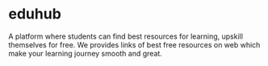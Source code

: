 # eduhub
A platform where students can find best resources for learning, upskill themselves for free. We provides links of best free resources on web which make your learning journey smooth and great. 

